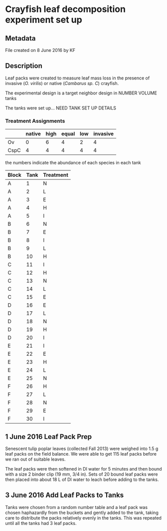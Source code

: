 # Crayfish leaf decomposition experiment set up

## Metadata

File created on 8 June 2016 by KF

## Description 

Leaf packs were created to measure leaf mass loss in the presence of invasive (_O. virilis_) or native (_Cambarus sp. C_) crayfish. 

The experimental design is a target neighbor design in NUMBER VOLUME tanks

The tanks were set up... NEED TANK SET UP DETAILS

### Treatment Assignments

|      | native | high | equal | low | invasive |
| ---- | ------ | ---- | ----- | --- | -------- |
| Ov   | 0      | 6    | 4     | 2   | 4        |
| CspC | 4      | 4    | 4     | 4   | 4        |

the numbers indicate the abundance of each species in each tank

| Block | Tank | Treatment |
| ----- | ---- | --------- |
| A     | 1    | N         |
| A     | 2    | L         |
| A     | 3    | E         |
| A     | 4    | H         |
| A     | 5    | I         |
| B     | 6    | N         |
| B     | 7    | E         |
| B     | 8    | I         |
| B     | 9    | L         |
| B     | 10   | H         |
| C     | 11   | I         |
| C     | 12   | H         |
| C     | 13   | N         |
| C     | 14   | L         |
| C     | 15   | E         |
| D     | 16   | E         |
| D     | 17   | L         |
| D     | 18   | N         |
| D     | 19   | H         |
| D     | 20   | I         |
| E     | 21   | I         |
| E     | 22   | E         |
| E     | 23   | H         |
| E     | 24   | L         |
| E     | 25   | N         |
| F     | 26   | H         |
| F     | 27   | L         |
| F     | 28   | N         |
| F     | 29   | E         |
| F     | 30   | I         |

## 1 June 2016 Leaf Pack Prep

Senescent tulip poplar leaves (collected Fall 2013) were weighed into 1.5 g leaf packs on the field balance. We were able to get 115 leaf packs before we ran out of suitable leaves.

The leaf packs were then softened in DI water for 5 minutes and then bound with a size 2 binder clip (19 mm, 3/4 in). Sets of 20 bound leaf packs were then placed into about 18 L of DI water to leach before adding to the tanks.

## 3 June 2016 Add Leaf Packs to Tanks

Tanks were chosen from a random number table and a leaf pack was chosen haphazardly from the buckets and gently added to the tank, taking care to distribute the packs relatively evenly in the tanks. This was repeated until all the tanks had 3 leaf packs.